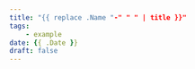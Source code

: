 ```yaml
---
title: "{{ replace .Name "-" " " | title }}"
tags:
    - example
date: {{ .Date }}
draft: false
---
```

